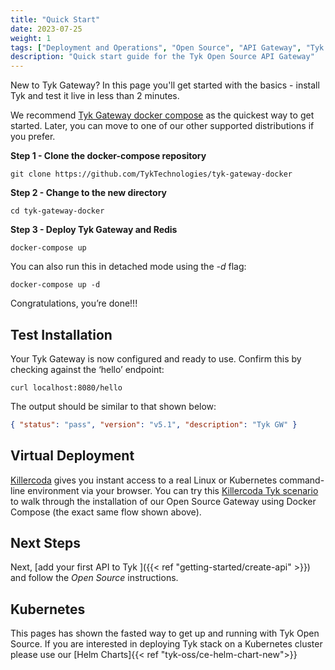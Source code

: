 ```yaml
---
title: "Quick Start"
date: 2023-07-25
weight: 1
tags: ["Deployment and Operations", "Open Source", "API Gateway", "Tyk OSS"]
description: "Quick start guide for the Tyk Open Source API Gateway"
---
```


New to Tyk Gateway? In this page you'll get started with the basics - install Tyk and test it live in less than 2 minutes.

We recommend [Tyk Gateway docker compose](https://github.com/TykTechnologies/tyk-gateway-docker) as the quickest way to get started. Later, you can move to one of our other supported distributions if you prefer.

**Step 1 - Clone the docker-compose repository**

```
git clone https://github.com/TykTechnologies/tyk-gateway-docker
```

**Step 2 - Change to the new directory**

```
cd tyk-gateway-docker
```

**Step 3 - Deploy Tyk Gateway and Redis**

```
docker-compose up
```

You can also run this in detached mode using the _-d_ flag:

```
docker-compose up -d
```

Congratulations, you’re done!!!

## Test Installation

Your Tyk Gateway is now configured and ready to use. Confirm this by checking against the ‘hello’ endpoint:

```curl
curl localhost:8080/hello
```

The output should be similar to that shown below:

```json
{ "status": "pass", "version": "v5.1", "description": "Tyk GW" }
```

## Virtual Deployment

[Killercoda](https://killercoda.com/about) gives you instant access to a real Linux or Kubernetes command-line environment via your browser.
You can try this [Killercoda Tyk scenario](https://killercoda.com/tyk-tutorials/scenario/Tyk-install-OSS-docker-compose) to walk through the installation of our Open Source Gateway using Docker Compose (the exact same flow shown above).

## Next Steps

Next, [add your first API to Tyk ]({{< ref "getting-started/create-api" >}}) and follow the _Open Source_ instructions.

## Kubernetes

This pages has shown the fasted way to get up and running with Tyk Open Source. If you are interested in deploying Tyk stack on a Kubernetes cluster please use our [Helm Charts]{{< ref "tyk-oss/ce-helm-chart-new">}}
